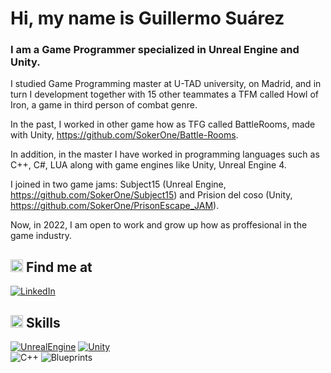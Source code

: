 # Hi, my name is Guillermo Suárez

### I am a Game Programmer specialized in Unreal Engine and Unity.

I studied Game Programming master at U-TAD university, on Madrid, and in turn I development together with 15 other teammates a TFM called Howl of Iron, a game in third person of combat genre.

In the past, I worked in other game how as TFG called BattleRooms, made with Unity, https://github.com/SokerOne/Battle-Rooms.

In addition, in the master I have worked in programming languages such as C++, C#, LUA along with game engines like Unity, Unreal Engine 4.

I joined in two game jams: Subject15 (Unreal Engine, https://github.com/SokerOne/Subject15) and Prision del coso (Unity, https://github.com/SokerOne/PrisonEscape_JAM).

Now, in 2022, I am open to work and grow up how as proffesional in the game industry.

## <img src="https://media.giphy.com/media/Ix8qoqjuYhNfYls78x/giphy.gif" width="20"> Find me at
[![LinkedIn](https://img.shields.io/badge/LinkedIn-Guillermo_Suárez_Calleja-0077B5?style=for-the-badge&logo=linkedin&logoColor=white&labelColor=101010)](https://www.linkedin.com/in/guillermo-suarez-408297206)</br>

## <img src="https://media.giphy.com/media/VwaqcPJiOAE4iYXUL2/giphy.gif" width="20"> Skills
[![UnrealEngine](https://img.shields.io/badge/Unreal_Engine-d1cd6a?style=for-the-badge&logo=unrealengine&logoColor=white&labelColor=101010)](https://gerlogu.com/projects/unreal-engine/)
[![Unity](https://img.shields.io/badge/Unity-0066A1?style=for-the-badge&logo=unity&logoColor=white&labelColor=101010)](https://gerlogu.com/projects/unity/)</br>
![C++](https://img.shields.io/badge/C++-0066A1?style=for-the-badge&logo=c&logoColor=white&labelColor=101010)
![Blueprints](https://img.shields.io/badge/Blueprints_Visual_Scripting-d1cd6a?style=for-the-badge&logo=unrealengine&logoColor=white&labelColor=101010)</br>
